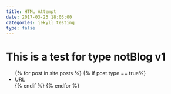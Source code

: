 ```yaml
---
title: HTML Attempt
date: 2017-03-25 18:03:00
categories: jekyll testing
type: false
---
```


# This is a test for type notBlog v1
<ul>
{% for post in site.posts %}
  {% if post.type == true%}
  <li>
  <a href="
  {{ site.baseurl }}{{ post.url }}
  ">URL</a>
  </li>
  {% endif %}
{% endfor %}
</ul>
